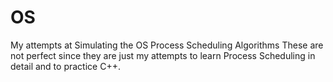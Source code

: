 # OS

My attempts at Simulating the OS Process Scheduling Algorithms
These are not perfect since they are just my attempts to learn Process Scheduling in detail and to practice C++.
